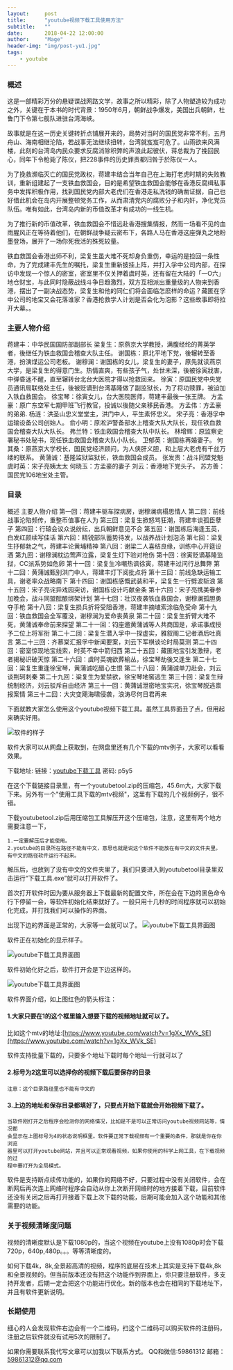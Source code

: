 ```yaml
---
layout:     post
title:      "youtube视频下载工具使用方法"
subtitle:   ""
date:       2018-04-22 12:00:00
author:     "Mage"
header-img: "img/post-yu1.jpg"
tags:
    - youtube
---
```

### 概述 ###

这是一部精彩万分的悬疑谍战网路文学，故事之所以精彩，除了人物塑造较为成功之外，关键在于本书的时代背景：1950年6月，朝鲜战争爆发，美国出兵朝鲜，杜鲁门下令第七舰队进驻台湾海峡。

故事就是在这一历史关键转折点铺展开来的，局势对当时的国民党非常不利，五月舟山、海南相继沦陷，若战事无法继续扭转，台湾就岌岌可危了。山雨欲来风满楼，此刻的台湾岛内民众要求反腐消除积弊的声浪此起彼伏，蒋总裁为了挽回民心，同年下令枪毙了陈仪，把228事件的历史罪责都归咎于於陈仪一人。

为了挽救濒临灭亡的国民党政权，蒋建丰结合当年自己在上海打老虎时期的失败教训，重新组建起了一支铁血救国会，目的是希望铁血救国会能够在香港反腐缉私事务中发挥积极作用，找到国民党内部大老虎们在香港走私洗钱的确凿证据，自己也好借此机会在岛内开展整顿党务工作，从而肃清党内的腐败分子和内奸，净化党员队伍。唯有如此，台湾岛内新的币值改革才有成功的一线生机。

为了推行新的币值改革，铁血救国会不惜远赴香港搜集情报，然而一场看不见的血雨腥风正在等待着他们，在朝鲜战争疑云密布下，各路人马在香港这座弹丸之地粉墨登场，展开了一场你死我活的殊死较量。

铁血救国会香港出师不利，梁复生虽大难不死却身负重伤，幸运的是捡回一条性命，为了完成建丰先生的嘱托，梁复生重新披挂上阵，并打入孚中公司内部，在探访中发现一个惊人的密室，密室里不仅关押着虞时英，还有留在大陆的「一O六」地仓财宝，与此同时隐蔽战线斗争日趋激烈，双方互相派出重量级的人物来到香港，摆出了一副决战态势，梁复生和他的同仁们将会面临怎麽样的命运？藏匿在孚中公司的地宝又会花落谁家？香港抢救学人计划是否会化为泡影？这些故事即将拉开大幕。。

### 主要人物介绍 ###

蒋建丰：中华民国国防部副部长
梁复生：原燕京大学教授，满腹经纶的菁英学者，後继任为铁血救国会稽查大队主任。
谢国栋：原北平地下党，後辗转至香港，扮演煤运公司老板。
谢穆澜：谢国栋的女儿，梁复生的妻子，原先就读燕京大学，是梁复生的得意门生。热情直爽，有些孩子气，处世未深，後被徐寅戕害，中弹昏迷不醒，直至辗转台北台大医院才得以抢救回来。
徐寅：原国民党中央党员通讯局联络处主任，後被贬谪到台湾基隆做了副监狱长，为了将功赎罪，被迫加入铁血救国会。
徐宝琴：徐寅女儿，台大医院医师，蒋建丰最後一张王牌。
方孟豪：原广东空军七期甲班飞行教官，投诚以後随父亲移民香港。
方孟伟：方孟豪的弟弟.
杨涟：洪圣山忠义堂堂主，洪门中人，平生素怀忠义。
宋子亮：香港孚中运输设备公司创始人。
俞小明：原淞沪警备部水上稽查大队大队长，现任铁血救国会稽查大队大队长。
弗兰特：铁血救国会稽查大队中队长。
林增辉：原监察史署秘书处秘书，现任铁血救国会稽查大队小队长。
卫郁英：谢国栋再婚妻子。
何其桑：原燕京大学校长，国民党经济顾问，为人侠肝义胆，和上层大老虎有千丝万缕的联系。
黄蒲诚：基隆监狱监狱长，铁血救国会成员。
张发贵：战斗同盟党魁
虞时英：宋子亮姨太太
何晓玉：方孟豪的妻子
刘云：香港地下党头子。
苏方善：国民党106地宝处主管。

### 目录 ###

概述
主要人物介绍
第一回：蒋建丰驱车探病房，谢穆澜病榻思情人
第二回：前线战事沦陷频传，重整币值事在人为
第三回：梁复生掀怒骂狂潮，蒋建丰谈孤臣孽子
第四回：行辕会议众说纷纭，出兵朝鲜意见不合
第五回：谢国栋后海逢玉英，白发红颜续写佳话
第六回：精锐部队蓄势待发，以战养战计划泡汤
第七回：梁复生抒郁勃之气，蒋建丰论黄埔精神
第八回：谢梁二人喜结良缘，训练中心开筵设酒
第九回：谢穆澜枕边莺声泣露，梁复生灯下验对枪伤
第十回：徐寅贬谪基隆监狱，CC派系势如危卵
第十一回：梁复生冷嘲热讽徐寅，蒋建丰过问行总舞弊
第十二回：黄蒲诚甄别洪门中人，蒋建丰灯下阅批点将
第十三回：前线急缺运输工具，谢老率众战略南下
第十四回：谢国栋感慨武装和平，梁复生一行劈波斩浪
第十五回：宋子亮诧异戏园突访，谢国栋设计巧献金条
第十六回：宋子亮携美眷参加晚会，战斗同盟酝酿绑架计划
第十七回：壮汉夜袭铁血救国会，谢穆澜孤胆勇夺手枪
第十八回：梁复生损兵折将受阻香港，蒋建丰摘埴索涂临危受命
第十九回：铁血救国会全军覆没，谢穆澜为爱命丧黄泉
第二十回：梁复生折臂大难不死，黄蒲诚奉命前来探望
第二十一回：钧座邀黄蒲诚等人共商国是，承诺事成授予二位上将军衔
第二十二回：梁复生潜入孚中一探虚实，雅叙阁二记者酒后吐真言
第二十三回：齐慕棠汇报孚中新闻要案，刘云下军棋谈论时局莫测
第二十四回：密室惊现地宝线索，时英不幸中箭归西
第二十五回：藏匿地宝引发激辩，老者揭秘识破天惊
第二十六回：虞时英魂欲葬榆丛，徐宝琴劫後又逢生
第二十七回：粱复生重逢徐宝琴，黄蒲诚吃醋心生恨
第二十八回：黄蒲诚单刀赴会，刘云谈荆轲刺秦
第二十九回：粱复生为爱禁欲，徐宝琴地窖逃生
第三十回：梁复生辩统制经济，刘云驳斥自由经济
第三十一回：黄蒲诚泄密地宝实况，徐宝琴脱逃禀报案情
第三十二回：大灾变飓海啸侵袭，浪涛尽何日君再来


下面就教大家怎么使用这个youtube视频下载工具。虽然工具界面丑了点，但用起来确实好用。

![软件的样子](/img/in-post/youtubetoolt/0.png)

软件大家可以从网盘上获取到，在网盘里还有几个下载的mtv例子，大家可以看看效果。

下载地址:
链接：[youtube下载工具](https://pan.baidu.com/s/1G8EUFQaJN6-px545m-RYLQ) 
密码: p5y5

在这个下载链接目录里，有一个youtubetool.zip的压缩包，45.6m大，大家下载下来。另外有一个"使用工具下载的mtv视频"，这里有下载的几个视频例子，很不错。

下载youtubetool.zip后用压缩包工具解压开这个压缩包，注意，这里有两个地方需要注意一下，

    1.一定要解压后才能使用。
    2.youtube的目录所在路径不能有中文，意思也就是说这个软件不能放在有中文的文件夹里。有中文的路径软件运行不起来。

解压后，也放到了没有中文的文件夹里了，我们只要进入到youtubetool目录里双击运行“下载工具.exe”就可以打开软件了。

首次打开软件时因为要从服务器上下载最新的配置文件，所在会在下边的黑色命令行下停留一会，等软件初始化结束就好了。一般只用十几秒的时间程序就可以初始化完成，并打找我们可以操作的界面。

出现下边的界面是正常的，大家等一会就可以了。
![youtube下载工具界面图](/img/in-post/youtubetoolt/2.png)

软件正在初始化的显示样子。

![youtube下载工具界面图](/img/in-post/youtubetoolt/3.png)

软件初始化好之后，软件打开会是下边这样的。

![youtube下载工具界面图](/img/in-post/youtubetoolt/1.png)

软件界面介绍，如上图红色的箭头标注：

#### 1.大家只要在1的这个框里输入想要下载的视频地址就可以了。

比如这个mtv的地址:[https://www.youtube.com/watch?v=1gXx_WVk_SE](https://www.youtube.com/watch?v=1gXx_WVk_SE)

软件支持批量下载的，只要多个地址下载时每个地址一行就可以了

#### 2.标号为2这里可以选择你的视频下载后要保存的目录

    注意：这个目录路径里也不能有中文的

#### 3.上边的地址和保存目录都填好了，只要点开始下载就会开始视频下载了。


    当软件刚打开之后程序会检测你的网络情况，比如是不是可以正常访问youtube视频网站等，情况都
    会显示在上图标号为4的状态说明框里。软件要正常下载视频有一个重要的条件，那就是你在你浏览
    器里可以打开youtube网站，并且可以正常观看视频，如果你使用的科学上网工具，在下载视频的过
    程中要打开为全局模式。


软件是支持断点续传功能的，如果你的网络不好，只要过程中没有关闭软件，会在断网后再次连上网络时程序会自动从你上次断开网络时的地方接着下载，目前软件还没有关闭之后再打开接着下载上次下载的功能，后期可能会加入这个功能和其他需要的功能。

### 关于视频清晰度问题 ###

视频的清晰度默认是下载1080p的，当这个视频在youtube上没有1080p时会下载720p，640p,480p。。。等等清晰度的。

如何下载4k，8k,全景超高清的视频，程序的底层在技术上其实是支持下载4k,8k和全景视频的。但当前版本还没有把这个功能作到界面上，你只要注册软件，多支持开发者，后期一定会把这个功能进行优化。新的版本也会在相同的下载地址下，并且有软件更新说明。

### 长期使用 ###

细心的人会发现软件右边会有一个二维码，扫这个二维码可以购买软件的注册码，注册之后软件就没有试用5次的限制了。 

如果你需要联系我代写文章可以加我以下联系方式。
QQ和微信:59861312
邮箱：59861312@qq.com


